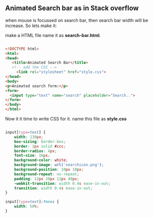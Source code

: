 ## Animated Search bar as in Stack overflow

when mouse is focussed on search bar, then search bar width will be increase.
So lets make it:

make a HTML file name it as **search-bar.html**.
```HTML

<!DOCTYPE html>
<html>
<head>
   <title>Animated Search Bar</title>
   <!-- add the CSS -->
     <link rel="stylesheet" href="style.css">
</head>
<body>
<p>Animated search form:</p>
<form>
  <input type="text" name="search" placeholder="Search..">
</form>
</body>
</html>

```
Now it it time to write CSS for it. name this file as **style.css**

```CSS

input[type=text] {
    width: 130px;
    box-sizing: border-box;
    border: 2px solid #ccc;
    border-radius: 4px;
    font-size: 16px;
    background-color: white;
    background-image: url('searchicon.png');
    background-position: 10px 10px; 
    background-repeat: no-repeat;
    padding: 12px 20px 12px 40px;
    -webkit-transition: width 0.4s ease-in-out;
    transition: width 0.4s ease-in-out;
}

input[type=text]:focus {
    width: 50%;
}

```
